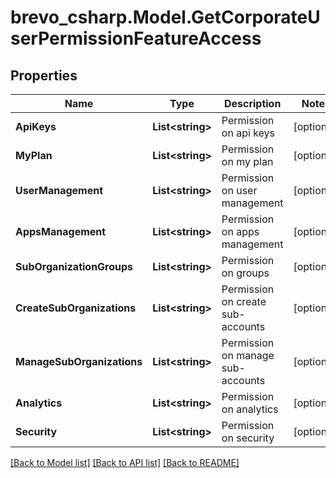 # brevo_csharp.Model.GetCorporateUserPermissionFeatureAccess
## Properties

Name | Type | Description | Notes
------------ | ------------- | ------------- | -------------
**ApiKeys** | **List&lt;string&gt;** | Permission on api keys | [optional] 
**MyPlan** | **List&lt;string&gt;** | Permission on my plan | [optional] 
**UserManagement** | **List&lt;string&gt;** | Permission on user management | [optional] 
**AppsManagement** | **List&lt;string&gt;** | Permission on apps management | [optional] 
**SubOrganizationGroups** | **List&lt;string&gt;** | Permission on groups | [optional] 
**CreateSubOrganizations** | **List&lt;string&gt;** | Permission on create sub-accounts | [optional] 
**ManageSubOrganizations** | **List&lt;string&gt;** | Permission on manage sub-accounts | [optional] 
**Analytics** | **List&lt;string&gt;** | Permission on analytics | [optional] 
**Security** | **List&lt;string&gt;** | Permission on security | [optional] 

[[Back to Model list]](../README.md#documentation-for-models) [[Back to API list]](../README.md#documentation-for-api-endpoints) [[Back to README]](../README.md)

